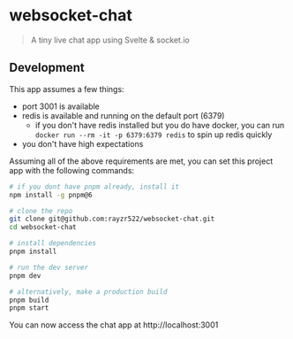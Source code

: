 # websocket-chat

> A tiny live chat app using Svelte & socket.io

## Development

This app assumes a few things:

-   port 3001 is available
-   redis is available and running on the default port (6379)
    -   if you don't have redis installed but you do have docker, you can run `docker run --rm -it -p 6379:6379 redis` to spin up redis quickly
-   you don't have high expectations

Assuming all of the above requirements are met, you can set this project app with the following commands:

```bash
# if you dont have pnpm already, install it
npm install -g pnpm@6

# clone the repo
git clone git@github.com:rayzr522/websocket-chat.git
cd websocket-chat

# install dependencies
pnpm install

# run the dev server
pnpm dev

# alternatively, make a production build
pnpm build
pnpm start
```

You can now access the chat app at http://localhost:3001
